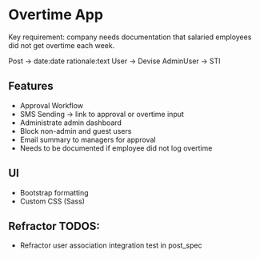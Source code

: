 # Overtime App
Key requirement: company needs documentation that salaried employees did not get overtime each week.

Post -> date:date rationale:text
User -> Devise
AdminUser -> STI

## Features
- Approval Workflow
- SMS Sending -> link to approval or overtime input
- Administrate admin dashboard
- Block non-admin and guest users
- Email summary to managers for approval
- Needs to be documented if employee did not log overtime

## UI
+ Bootstrap formatting
+ Custom CSS (Sass)

## Refractor TODOS:
- Refractor user association integration test in post_spec
